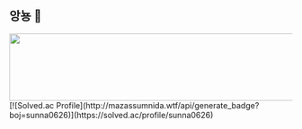 ## 앙뇽 👋

<a href="https://github.com/devxb/gitanimals">
  <img src="https://render.gitanimals.org/lines/{SUN-AAA}?pet-id=1" width="1000" height="120"/>
</a>
<br>
[![Solved.ac Profile](http://mazassumnida.wtf/api/generate_badge?boj=sunna0626)](https://solved.ac/profile/sunna0626)


